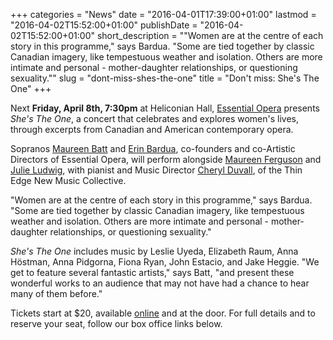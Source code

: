 +++
categories = "News"
date = "2016-04-01T17:39:00+01:00"
lastmod = "2016-04-02T15:52:00+01:00"
publishDate = "2016-04-02T15:52:00+01:00"
short_description = "\"Women are at the centre of each story in this programme,\" says Bardua. \"Some are tied together by classic Canadian imagery, like tempestuous weather and isolation. Others are more intimate and personal - mother-daughter relationships, or questioning sexuality.\""
slug = "dont-miss-shes-the-one"
title = "Don&#039;t miss: She&#039;s The One"
+++

Next **Friday, April 8th, 7:30pm** at Heliconian Hall, [Essential Opera](/scene/companies/essential-opera/) presents *She's The One*, a concert that celebrates and explores women's lives, through excerpts from Canadian and American contemporary opera.

Sopranos [Maureen Batt](/scene/people/maureen-batt/) and [Erin Bardua](/scene/people/erin-bardua/), co-founders and co-Artistic Directors of Essential Opera, will perform alongside [Maureen Ferguson](/scene/people/maureen-ferguson/) and [Julie Ludwig](/scene/people/julie-ludwig/), with pianist and Music Director [Cheryl Duvall](http://www.thethinedgenewmusiccollective.com/artists), of the Thin Edge New Music Collective. 

"Women are at the centre of each story in this programme," says Bardua. "Some are tied together by classic Canadian imagery, like tempestuous weather and isolation. Others are more intimate and personal - mother-daughter relationships, or questioning sexuality."

*She's The One* includes music by Leslie Uyeda, Elizabeth Raum, Anna Höstman, Anna Pidgorna, Fiona Ryan, John Estacio, and Jake Heggie. "We get to feature several fantastic artists," says Batt, "and present these wonderful works to an audience that may not have had a chance to hear many of them before."

Tickets start at $20, available [online](https://bemusednetwork.com/events/detail/219) and at the door. For full details and to reserve your seat, follow our box office links below.
